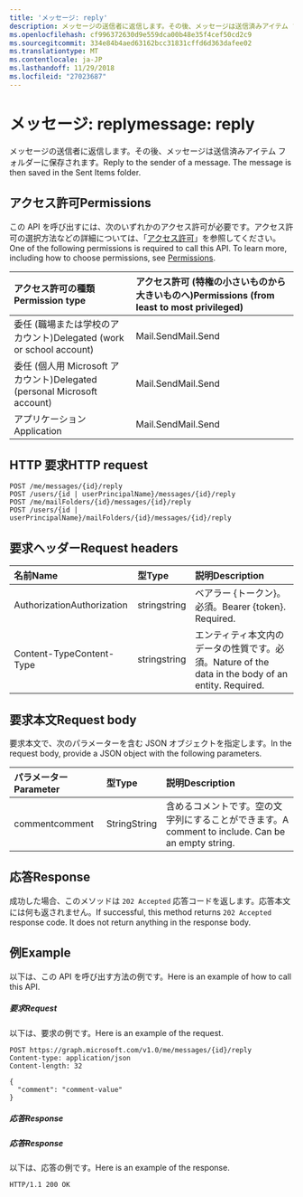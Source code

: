 ```yaml
---
title: 'メッセージ: reply'
description: メッセージの送信者に返信します。その後、メッセージは送信済みアイテム フォルダーに保存されます。
ms.openlocfilehash: cf996372630d9e559dca00b48e35f4cef50cd2c9
ms.sourcegitcommit: 334e84b4aed63162bcc31831cffd6d363dafee02
ms.translationtype: MT
ms.contentlocale: ja-JP
ms.lasthandoff: 11/29/2018
ms.locfileid: "27023687"
---
```

# <a name="message-reply"></a><span data-ttu-id="b7e70-104">メッセージ: reply</span><span class="sxs-lookup"><span data-stu-id="b7e70-104">message: reply</span></span>

<span data-ttu-id="b7e70-p102">メッセージの送信者に返信します。その後、メッセージは送信済みアイテム フォルダーに保存されます。</span><span class="sxs-lookup"><span data-stu-id="b7e70-p102">Reply to the sender of a message. The message is then saved in the Sent Items folder.</span></span>

## <a name="permissions"></a><span data-ttu-id="b7e70-107">アクセス許可</span><span class="sxs-lookup"><span data-stu-id="b7e70-107">Permissions</span></span>
<span data-ttu-id="b7e70-p103">この API を呼び出すには、次のいずれかのアクセス許可が必要です。アクセス許可の選択方法などの詳細については、「[アクセス許可](/graph/permissions-reference)」を参照してください。</span><span class="sxs-lookup"><span data-stu-id="b7e70-p103">One of the following permissions is required to call this API. To learn more, including how to choose permissions, see [Permissions](/graph/permissions-reference).</span></span>

|<span data-ttu-id="b7e70-110">アクセス許可の種類</span><span class="sxs-lookup"><span data-stu-id="b7e70-110">Permission type</span></span>      | <span data-ttu-id="b7e70-111">アクセス許可 (特権の小さいものから大きいものへ)</span><span class="sxs-lookup"><span data-stu-id="b7e70-111">Permissions (from least to most privileged)</span></span>              |
|:--------------------|:---------------------------------------------------------|
|<span data-ttu-id="b7e70-112">委任 (職場または学校のアカウント)</span><span class="sxs-lookup"><span data-stu-id="b7e70-112">Delegated (work or school account)</span></span> | <span data-ttu-id="b7e70-113">Mail.Send</span><span class="sxs-lookup"><span data-stu-id="b7e70-113">Mail.Send</span></span>    |
|<span data-ttu-id="b7e70-114">委任 (個人用 Microsoft アカウント)</span><span class="sxs-lookup"><span data-stu-id="b7e70-114">Delegated (personal Microsoft account)</span></span> | <span data-ttu-id="b7e70-115">Mail.Send</span><span class="sxs-lookup"><span data-stu-id="b7e70-115">Mail.Send</span></span>    |
|<span data-ttu-id="b7e70-116">アプリケーション</span><span class="sxs-lookup"><span data-stu-id="b7e70-116">Application</span></span> | <span data-ttu-id="b7e70-117">Mail.Send</span><span class="sxs-lookup"><span data-stu-id="b7e70-117">Mail.Send</span></span> |

## <a name="http-request"></a><span data-ttu-id="b7e70-118">HTTP 要求</span><span class="sxs-lookup"><span data-stu-id="b7e70-118">HTTP request</span></span>
<!-- { "blockType": "ignored" } -->
```http
POST /me/messages/{id}/reply
POST /users/{id | userPrincipalName}/messages/{id}/reply
POST /me/mailFolders/{id}/messages/{id}/reply
POST /users/{id | userPrincipalName}/mailFolders/{id}/messages/{id}/reply
```
## <a name="request-headers"></a><span data-ttu-id="b7e70-119">要求ヘッダー</span><span class="sxs-lookup"><span data-stu-id="b7e70-119">Request headers</span></span>
| <span data-ttu-id="b7e70-120">名前</span><span class="sxs-lookup"><span data-stu-id="b7e70-120">Name</span></span>       | <span data-ttu-id="b7e70-121">型</span><span class="sxs-lookup"><span data-stu-id="b7e70-121">Type</span></span> | <span data-ttu-id="b7e70-122">説明</span><span class="sxs-lookup"><span data-stu-id="b7e70-122">Description</span></span>|
|:---------------|:--------|:----------|
| <span data-ttu-id="b7e70-123">Authorization</span><span class="sxs-lookup"><span data-stu-id="b7e70-123">Authorization</span></span>  | <span data-ttu-id="b7e70-124">string</span><span class="sxs-lookup"><span data-stu-id="b7e70-124">string</span></span>  | <span data-ttu-id="b7e70-p104">ベアラー {トークン}。必須。</span><span class="sxs-lookup"><span data-stu-id="b7e70-p104">Bearer {token}. Required.</span></span> |
| <span data-ttu-id="b7e70-127">Content-Type</span><span class="sxs-lookup"><span data-stu-id="b7e70-127">Content-Type</span></span> | <span data-ttu-id="b7e70-128">string</span><span class="sxs-lookup"><span data-stu-id="b7e70-128">string</span></span>  | <span data-ttu-id="b7e70-p105">エンティティ本文内のデータの性質です。必須。</span><span class="sxs-lookup"><span data-stu-id="b7e70-p105">Nature of the data in the body of an entity. Required.</span></span> |

## <a name="request-body"></a><span data-ttu-id="b7e70-131">要求本文</span><span class="sxs-lookup"><span data-stu-id="b7e70-131">Request body</span></span>
<span data-ttu-id="b7e70-132">要求本文で、次のパラメーターを含む JSON オブジェクトを指定します。</span><span class="sxs-lookup"><span data-stu-id="b7e70-132">In the request body, provide a JSON object with the following parameters.</span></span>

| <span data-ttu-id="b7e70-133">パラメーター</span><span class="sxs-lookup"><span data-stu-id="b7e70-133">Parameter</span></span>    | <span data-ttu-id="b7e70-134">型</span><span class="sxs-lookup"><span data-stu-id="b7e70-134">Type</span></span>   |<span data-ttu-id="b7e70-135">説明</span><span class="sxs-lookup"><span data-stu-id="b7e70-135">Description</span></span>|
|:---------------|:--------|:----------|
|<span data-ttu-id="b7e70-136">comment</span><span class="sxs-lookup"><span data-stu-id="b7e70-136">comment</span></span>|<span data-ttu-id="b7e70-137">String</span><span class="sxs-lookup"><span data-stu-id="b7e70-137">String</span></span>|<span data-ttu-id="b7e70-p106">含めるコメントです。空の文字列にすることができます。</span><span class="sxs-lookup"><span data-stu-id="b7e70-p106">A comment to include. Can be an empty string.</span></span>|

## <a name="response"></a><span data-ttu-id="b7e70-140">応答</span><span class="sxs-lookup"><span data-stu-id="b7e70-140">Response</span></span>

<span data-ttu-id="b7e70-p107">成功した場合、このメソッドは `202 Accepted` 応答コードを返します。応答本文には何も返されません。</span><span class="sxs-lookup"><span data-stu-id="b7e70-p107">If successful, this method returns `202 Accepted` response code. It does not return anything in the response body.</span></span>

## <a name="example"></a><span data-ttu-id="b7e70-143">例</span><span class="sxs-lookup"><span data-stu-id="b7e70-143">Example</span></span>
<span data-ttu-id="b7e70-144">以下は、この API を呼び出す方法の例です。</span><span class="sxs-lookup"><span data-stu-id="b7e70-144">Here is an example of how to call this API.</span></span>
##### <a name="request"></a><span data-ttu-id="b7e70-145">要求</span><span class="sxs-lookup"><span data-stu-id="b7e70-145">Request</span></span>
<span data-ttu-id="b7e70-146">以下は、要求の例です。</span><span class="sxs-lookup"><span data-stu-id="b7e70-146">Here is an example of the request.</span></span>
<!-- {
  "blockType": "request",
  "name": "message_reply"
}-->
```http
POST https://graph.microsoft.com/v1.0/me/messages/{id}/reply
Content-type: application/json
Content-length: 32

{
  "comment": "comment-value"
}
```

##### <a name="response"></a><span data-ttu-id="b7e70-147">応答</span><span class="sxs-lookup"><span data-stu-id="b7e70-147">Response</span></span>
##### <a name="response"></a><span data-ttu-id="b7e70-148">応答</span><span class="sxs-lookup"><span data-stu-id="b7e70-148">Response</span></span>
<span data-ttu-id="b7e70-149">以下は、応答の例です。</span><span class="sxs-lookup"><span data-stu-id="b7e70-149">Here is an example of the response.</span></span>
<!-- {
  "blockType": "response",
  "truncated": true
} -->
```http
HTTP/1.1 200 OK
```

<!-- uuid: 8fcb5dbc-d5aa-4681-8e31-b001d5168d79
2015-10-25 14:57:30 UTC -->
<!-- {
  "type": "#page.annotation",
  "description": "message: reply",
  "keywords": "",
  "section": "documentation",
  "tocPath": ""
}-->
